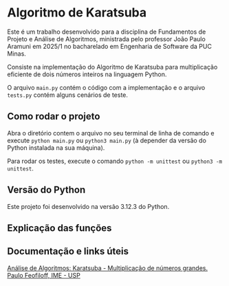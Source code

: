 # Algoritmo de Karatsuba

Este é um trabalho desenvolvido para a disciplina de Fundamentos de Projeto e Análise de Algoritmos, ministrada pelo professor João Paulo Aramuni em 2025/1 no bacharelado em Engenharia de Software da PUC Minas.

Consiste na implementação do Algoritmo de Karatsuba para multiplicação eficiente de dois números inteiros na linguagem Python.

O arquivo `main.py` contém o código com a implementação e o arquivo `tests.py` contém alguns cenários de teste.

## Como rodar o projeto

Abra o diretório contem o arquivo no seu terminal de linha de comando e execute `python main.py` ou `python3 main.py` (à depender da versão do Python instalada na sua máquina).

Para rodar os testes, execute o comando `python -m unittest` ou `python3 -m unittest`.

## Versão do Python

Este projeto foi desenvolvido na versão 3.12.3 do Python.

## Explicação das funções

## Documentação e links úteis

[Análise de Algoritmos: Karatsuba - Multiplicação de números grandes. Paulo Feofiloff, IME - USP](https://www.ime.usp.br/~pf/analise_de_algoritmos/aulas/karatsuba.html)